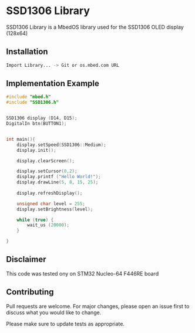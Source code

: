 # SSD1306 Library

SSD1306 Library is a MbedOS library used for the SSD1306 OLED display (128x64)

## Installation

```bash
Import Library... -> Git or os.mbed.com URL
```

## Implementation Example

```C++
#include "mbed.h"
#include "SSD1306.h"


SSD1306 display (D14, D15);
DigitalIn btn(BUTTON1);


int main(){
    display.setSpeed(SSD1306::Medium);  
    display.init();  

    display.clearScreen(); 

    display.setCursor(0,2);             
    display.printf ("Hello World!"); 
    display.drawLine(5, 8, 15, 25);
        
    display.refreshDisplay();

    unsigned char level = 255;  
    display.setBrightness(level);

    while (true) {
        wait_us (20000);
    }

}
```

## Disclaimer
This code was tested ony on STM32 Nucleo-64 F446RE board

## Contributing
Pull requests are welcome. For major changes, please open an issue first to discuss what you would like to change.

Please make sure to update tests as appropriate.

